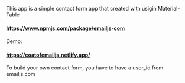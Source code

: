 This app is a simple contact form app that created with usigin Material-Table
#### https://www.npmjs.com/package/emailjs-com

Demo:
#### https://coatofemailjs.netlify.app/

To build your own contact form, you have to have a user_id from emailjs.com